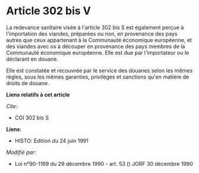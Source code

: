 # Article 302 bis V

La redevance sanitaire visée à l'article 302 bis S est également perçue à l'importation des viandes, préparées ou non, en
provenance des pays autres que ceux appartenant à la Communauté économique européenne, et des viandes avec os à découper en
provenance des pays membres de la Communauté économique européenne. Elle est due par l'importateur ou le déclarant en douane.

Elle est constatée et recouvrée par le service des douanes selon les mêmes règles, sous les mêmes garanties, privilèges et
sanctions qu'en matière de droits de douane.

**Liens relatifs à cet article**

_Cite_:

  - CGI 302 bis S

**Liens**:

  - HISTO: Edition du 24 juin 1991

_Modifié par_:

  - Loi n°90-1169 du 29 décembre 1990 - art. 53 () JORF 30 décembre 1990
